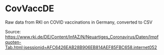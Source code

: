 # CovVaccDE
Raw data from RKI on COVID vaccinations in Germany, converted to CSV

Source: https://www.rki.de/DE/Content/InfAZ/N/Neuartiges_Coronavirus/Daten/Impfquoten-Tab.html;jsessionid=AFC6426EAB28B906EB814AEF85FBC658.internet052
